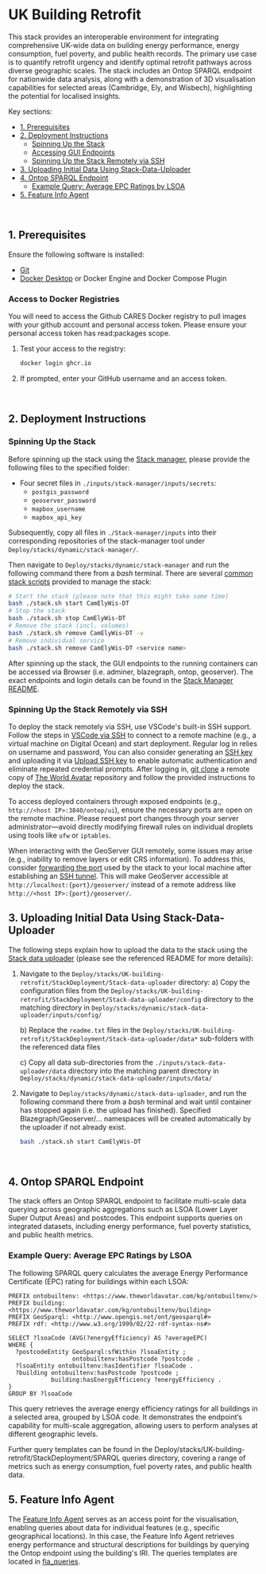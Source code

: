 # UK Building Retrofit

This stack provides an interoperable environment for integrating comprehensive UK-wide data on building energy performance, energy consumption, fuel poverty, and public health records. The primary use case is to quantify retrofit urgency and identify optimal retrofit pathways across diverse geographic scales. The stack includes an Ontop SPARQL endpoint for nationwide data analysis, along with a demonstration of 3D visualisation capabilities for selected areas (Cambridge, Ely, and Wisbech), highlighting the potential for localised insights.

Key sections:
- [1. Prerequisites](#1-prerequisites)
- [2. Deployment Instructions](#2-deployment-instructions)
  - [Spinning Up the Stack](#spinning-up-the-stack)
  - [Accessing GUI Endpoints](#accessing-gui-endpoints)
  - [Spinning Up the Stack Remotely via SSH](#spinning-up-the-stack-remotely-via-ssh)
- [3. Uploading Initial Data Using Stack-Data-Uploader](#3-uploading-initial-data-using-stack-data-uploader)
- [4. Ontop SPARQL Endpoint](#4-ontop-sparql-endpoint)
  - [Example Query: Average EPC Ratings by LSOA](#example-query-average-epc-ratings-by-lsoa)
- [5. Feature Info Agent](#5-feature-info-agent)

&nbsp;

## 1. Prerequisites

Ensure the following software is installed:

- [Git](https://git-scm.com/downloads)
- [Docker Desktop](https://docs.docker.com/get-docker/) or Docker Engine and Docker Compose Plugin

### Access to Docker Registries

You will need to access the Github CARES Docker registry to pull images with your github account and personal access token. Please ensure your personal access token has read:packages scope.

1. Test your access to the registry:
    ```bash
    docker login ghcr.io
    ```
2. If prompted, enter your GitHub username and an access token.

&nbsp;

## 2. Deployment Instructions

### Spinning Up the Stack

Before spinning up the stack using the [Stack manager], please provide the following files to the specified folder:

-  Four secret files in `./inputs/stack-manager/inputs/secrets`:
    - `postgis_password`
    - `geoserver_password`
    - `mapbox_username`
    - `mapbox_api_key`

Subsequently, copy all files in `./Stack-manager/inputs` into their corresponding repositories of the stack-manager tool under `Deploy/stacks/dynamic/stack-manager/`.

Then navigate to `Deploy/stacks/dynamic/stack-manager` and run the following command there from a *bash* terminal. There are several [common stack scripts] provided to manage the stack:

```bash
# Start the stack (please note that this might take some time)
bash ./stack.sh start CamElyWis-DT
# Stop the stack
bash ./stack.sh stop CamElyWis-DT
# Remove the stack (incl. volumes)
bash ./stack.sh remove CamElyWis-DT -v
# Remove individual service
bash ./stack.sh remove CamElyWis-DT <service name>
```
After spinning up the stack, the GUI endpoints to the running containers can be accessed via Browser (i.e. adminer, blazegraph, ontop, geoserver). The exact endpoints and login details can be found in the [Stack Manager README](Deploy/stacks/dynamic/stack-manager/README.md).

### Spinning Up the Stack Remotely via SSH

To deploy the stack remotely via SSH, use VSCode's built-in SSH support. Follow the steps in [VSCode via SSH] to connect to a remote machine (e.g., a virtual machine on Digital Ocean) and start deployment. Regular log in relies on username and password, You can also consider generating an [SSH key] and uploading it via [Upload SSH key] to enable automatic authentication and eliminate repeated credential prompts. After logging in, [git clone] a remote copy of [The World Avatar] repository and follow the provided instructions to deploy the stack.

To access deployed containers through exposed endpoints (e.g., `http://<host IP>:3840/ontop/ui`), ensure the necessary ports are open on the remote machine. Please request port changes through your server administrator—avoid directly modifying firewall rules on individual droplets using tools like `ufw` or `iptables`.

When interacting with the GeoServer GUI remotely, some issues may arise (e.g., inability to remove layers or edit CRS information). To address this, consider [forwarding the port] used by the stack to your local machine after establishing an [SSH tunnel]. This will make GeoServer accessible at `http://localhost:{port}/geoserver/` instead of a remote address like `http://<host IP>:{port}/geoserver/`. 

## 3. Uploading Initial Data Using Stack-Data-Uploader

The following steps explain how to upload the data to the stack using the [Stack data uploader] (please see the referenced README for more details):

1) Navigate to the `Deploy/stacks/UK-building-retrofit/StackDeployment/Stack-data-uploader` directory:
    a) Copy the configuration files from the `Deploy/stacks/UK-building-retrofit/StackDeployment/Stack-data-uploader/config` directory to the matching directory in `Deploy/stacks/dynamic/stack-data-uploader/inputs/config/`

    b) Replace the `readme.txt` files in the `Deploy/stacks/UK-building-retrofit/StackDeployment/Stack-data-uploader/data*` sub-folders with the referenced data files

    c) Copy all data sub-directories from the `./inputs/stack-data-uploader/data` directory into the matching parent directory in `Deploy/stacks/dynamic/stack-data-uploader/inputs/data/`

2) Navigate to `Deploy/stacks/dynamic/stack-data-uploader`, and run the following command there from a *bash* terminal and wait until container has stopped again (i.e. the upload has finished). Specified Blazegraph/Geoserver/... namespaces will be created automatically by the uploader if not already exist.
    ```bash
    bash ./stack.sh start CamElyWis-DT
    ```
&nbsp;

## 4. Ontop SPARQL Endpoint

The stack offers an Ontop SPARQL endpoint to facilitate multi-scale data querying across geographic aggregations such as LSOA (Lower Layer Super Output Areas) and postcodes. This endpoint supports queries on integrated datasets, including energy performance, fuel poverty statistics, and public health metrics.

### Example Query: Average EPC Ratings by LSOA

The following SPARQL query calculates the average Energy Performance Certificate (EPC) rating for buildings within each LSOA:

```sparql
PREFIX ontobuiltenv: <https://www.theworldavatar.com/kg/ontobuiltenv/>
PREFIX building: <https://www.theworldavatar.com/kg/ontobuiltenv/building>
PREFIX GeoSparql: <http://www.opengis.net/ont/geosparql#>
PREFIX rdf: <http://www.w3.org/1999/02/22-rdf-syntax-ns#>

SELECT ?lsoaCode (AVG(?energyEfficiency) AS ?averageEPC)
WHERE {
  ?postcodeEntity GeoSparql:sfWithin ?lsoaEntity ;
                  ontobuiltenv:hasPostcode ?postcode .
  ?lsoaEntity ontobuiltenv:hasIdentifier ?lsoaCode .
  ?building ontobuiltenv:hasPostcode ?postcode ;
            building:hasEnergyEfficiency ?energyEfficiency .
}
GROUP BY ?lsoaCode

```
This query retrieves the average energy efficiency ratings for all buildings in a selected area, grouped by LSOA code. It demonstrates the endpoint’s capability for multi-scale aggregation, allowing users to perform analyses at different geographic levels.

Further query templates can be found in the Deploy/stacks/UK-building-retrofit/StackDeployment/SPARQL queries directory, covering a range of metrics such as energy consumption, fuel poverty rates, and public health data.

## 5. Feature Info Agent
The [Feature Info Agent] serves as an access point for the visualisation, enabling queries about data for individual features (e.g., specific geographical locations). In this case, the Feature Info Agent retrieves energy performance and structural descriptions for buildings by querying the Ontop endpoint using the building's IRI. The queries templates are located in [fia_queries].  

<!-- Links -->
[allows you to publish and install packages]: https://docs.github.com/en/packages/working-with-a-github-packages-registry/working-with-the-apache-maven-registry#authenticating-to-github-packages
[Container registry on Github]: https://github.com/orgs/cambridge-cares/packages
[SSH key]: https://docs.digitalocean.com/products/droplets/how-to/add-ssh-keys/create-with-openssh/
[forwarding the port]: https://code.visualstudio.com/docs/remote/ssh#_forwarding-a-port-creating-ssh-tunnel
[OS Features API]: https://api.os.uk/features/
[personal access token]: https://docs.github.com/en/github/authenticating-to-github/creating-a-personal-access-token
[VSCode via SSH]: https://code.visualstudio.com/docs/remote/ssh
[Upload SSH key]: https://docs.digitalocean.com/products/droplets/how-to/add-ssh-keys/to-existing-droplet/
[MetOffice My Account]: https://register.metoffice.gov.uk/MyAccountClient/account/view
[The World Avatar]: https://github.com/cambridge-cares/TheWorldAvatar.git
[git clone]: https://git-scm.com/docs/git-clone
[SSH tunnel]: https://code.visualstudio.com/docs/remote/tunnels
[Feature Info Agent]: https://github.com/cambridge-cares/TheWorldAvatar/tree/main/Agents/FeatureInfoAgent

<!-- Stack references -->
[common stack scripts]: https://github.com/cambridge-cares/TheWorldAvatar/tree/main/Deploy/stacks/dynamic/common-scripts
[Stack data uploader]: https://github.com/cambridge-cares/TheWorldAvatar/tree/main/Deploy/stacks/dynamic/stack-data-uploader
[Stack manager]: https://github.com/cambridge-cares/TheWorldAvatar/blob/main/Deploy/stacks/dynamic/stack-manager/README.md
[fia_queries]: ./Stack-manager/inputs/data/fia-queries


